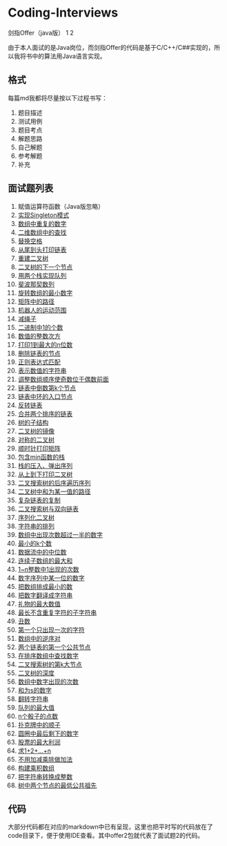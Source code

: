 # Coding-Interviews
剑指Offer（java版）
1
2

由于本人面试的是Java岗位，而剑指Offer的代码是基于C/C++/C##实现的，所以我将书中的算法用Java语言实现。

## 格式
每篇md我都将尽量按以下过程书写：
1. 题目描述
2. 测试用例
3. 题目考点
4. 解题思路
5. 自己解题
6. 参考解题
7. 补充

## 面试题列表
1. 赋值运算符函数（Java版忽略）
2. [实现Singleton模式](https://github.com/todorex/Coding-Interviews/blob/master/notes/%E5%AE%9E%E7%8E%B0Singleton%E6%A8%A1%E5%BC%8F.md)
3. [数组中重复的数字](https://github.com/todorex/Coding-Interviews/blob/master/notes/%E6%95%B0%E7%BB%84%E4%B8%AD%E9%87%8D%E5%A4%8D%E7%9A%84%E6%95%B0%E5%AD%97.md)
4. [二维数组中的查找](https://github.com/todorex/Coding-Interviews/blob/master/notes/%E4%BA%8C%E7%BB%B4%E6%95%B0%E7%BB%84%E4%B8%AD%E7%9A%84%E6%9F%A5%E6%89%BE.md)
5. [替换空格](https://github.com/todorex/Coding-Interviews/blob/master/notes/%E6%9B%BF%E6%8D%A2%E7%A9%BA%E6%A0%BC.md)
6. [从尾到头打印链表](https://github.com/todorex/Coding-Interviews/blob/master/notes/%E4%BB%8E%E5%B0%BE%E5%88%B0%E5%A4%B4%E6%89%93%E5%8D%B0%E9%93%BE%E8%A1%A8.md)
7. [重建二叉树](https://github.com/todorex/Coding-Interviews/blob/master/notes/%E9%87%8D%E5%BB%BA%E4%BA%8C%E5%8F%89%E6%A0%91.md)
8. [二叉树的下一个节点](https://github.com/todorex/Coding-Interviews/blob/master/notes/%E4%BA%8C%E5%8F%89%E6%A0%91%E7%9A%84%E4%B8%8B%E4%B8%80%E4%B8%AA%E8%8A%82%E7%82%B9.md)
9. [用两个栈实现队列](https://github.com/todorex/Coding-Interviews/blob/master/notes/%E7%94%A8%E4%B8%A4%E4%B8%AA%E6%A0%88%E5%AE%9E%E7%8E%B0%E9%98%9F%E5%88%97.md)
10. [斐波那契数列](https://github.com/todorex/Coding-Interviews/blob/master/notes/%E6%96%90%E6%B3%A2%E9%82%A3%E5%A5%91%E6%95%B0%E5%88%97.md)
11. [旋转数组的最小数字](https://github.com/todorex/Coding-Interviews/blob/master/notes/%E6%97%8B%E8%BD%AC%E6%95%B0%E7%BB%84%E7%9A%84%E6%9C%80%E5%B0%8F%E6%95%B0%E5%AD%97.md)
12. [矩阵中的路径](https://github.com/todorex/Coding-Interviews/blob/master/notes/%E7%9F%A9%E9%98%B5%E4%B8%AD%E7%9A%84%E8%B7%AF%E5%BE%84.md)
13. [机器人的运动范围](https://github.com/todorex/Coding-Interviews/blob/master/notes/%E6%9C%BA%E5%99%A8%E4%BA%BA%E7%9A%84%E8%BF%90%E5%8A%A8%E8%8C%83%E5%9B%B4.md)
14. [减绳子](https://github.com/todorex/Coding-Interviews/blob/master/notes/%E5%89%AA%E7%BB%B3%E5%AD%90.md)
15. [二进制中1的个数](https://github.com/todorex/Coding-Interviews/blob/master/notes/%E4%BA%8C%E8%BF%9B%E5%88%B6%E4%B8%AD1%E7%9A%84%E4%B8%AA%E6%95%B0.md)
16. [数值的整数次方](https://github.com/todorex/Coding-Interviews/blob/master/notes/%E6%95%B0%E5%80%BC%E7%9A%84%E6%95%B4%E6%95%B0%E6%AC%A1%E6%96%B9.md)
17. [打印1到最大的n位数](https://github.com/todorex/Coding-Interviews/blob/master/notes/%E6%89%93%E5%8D%B0%E4%BB%8E1%E5%88%B0%E6%9C%80%E5%A4%A7%E7%9A%84n%E4%BD%8D%E6%95%B0.md)
18. [删除链表的节点](https://github.com/todorex/Coding-Interviews/blob/master/notes/%E5%88%A0%E9%99%A4%E9%93%BE%E8%A1%A8%E8%8A%82%E7%82%B9.md)
19. [正则表达式匹配](https://github.com/todorex/Coding-Interviews/blob/master/notes/%E6%AD%A3%E5%88%99%E8%A1%A8%E8%BE%BE%E5%BC%8F%E5%8C%B9%E9%85%8D.md)
20. [表示数值的字符串](https://github.com/todorex/Coding-Interviews/blob/master/notes/%E8%A1%A8%E7%A4%BA%E6%95%B0%E5%80%BC%E7%9A%84%E5%AD%97%E7%AC%A6%E4%B8%B2.md)
21. [调整数组顺序使奇数位于偶数前面](https://github.com/todorex/Coding-Interviews/blob/master/notes/%E8%B0%83%E6%95%B4%E6%95%B0%E7%BB%84%E9%A1%BA%E5%BA%8F%E4%BD%BF%E5%A5%87%E6%95%B0%E4%BD%8D%E4%BA%8E%E5%81%B6%E6%95%B0%E5%89%8D%E9%9D%A2.md)
22. [链表中倒数第k个节点](https://github.com/todorex/Coding-Interviews/blob/master/notes/%E9%93%BE%E8%A1%A8%E4%B8%AD%E5%80%92%E6%95%B0%E7%AC%ACK%E4%B8%AA%E8%8A%82%E7%82%B9.md)
23. [链表中环的入口节点](https://github.com/todorex/Coding-Interviews/blob/master/notes/%E9%93%BE%E8%A1%A8%E4%B8%AD%E7%8E%AF%E7%9A%84%E5%85%A5%E5%8F%A3%E8%8A%82%E7%82%B9.md)
24. [反转链表](https://github.com/todorex/Coding-Interviews/blob/master/notes/%E5%8F%8D%E8%BD%AC%E9%93%BE%E8%A1%A8.md)
25. [合并两个排序的链表](https://github.com/todorex/Coding-Interviews/blob/master/notes/%E5%90%88%E5%B9%B6%E4%B8%A4%E4%B8%AA%E6%8E%92%E5%BA%8F%E7%9A%84%E9%93%BE%E8%A1%A8.md)
26. [树的子结构](https://github.com/todorex/Coding-Interviews/blob/master/notes/%E6%A0%91%E7%9A%84%E5%AD%90%E7%BB%93%E6%9E%84.md)
27. [二叉树的镜像](https://github.com/todorex/Coding-Interviews/blob/master/notes/%E4%BA%8C%E5%8F%89%E6%A0%91%E7%9A%84%E9%95%9C%E5%83%8F.md)
28. [对称的二叉树](https://github.com/todorex/Coding-Interviews/blob/master/notes/%E5%AF%B9%E7%A7%B0%E7%9A%84%E4%BA%8C%E5%8F%89%E6%A0%91.md)
29. [顺时针打印矩阵](https://github.com/todorex/Coding-Interviews/blob/master/notes/%E9%A1%BA%E6%97%B6%E9%92%88%E6%89%93%E5%8D%B0%E7%9F%A9%E9%98%B5.md)
30. [包含min函数的栈](https://github.com/todorex/Coding-Interviews/blob/master/notes/%E5%8C%85%E5%90%ABmin%E5%87%BD%E6%95%B0%E7%9A%84%E6%A0%88.md)
31. [栈的压入、弹出序列](https://github.com/todorex/Coding-Interviews/blob/master/notes/%E6%A0%88%E7%9A%84%E5%8E%8B%E5%85%A5%E3%80%81%E5%BC%B9%E5%87%BA%E5%BA%8F%E5%88%97.md)
32. [从上到下打印二叉树](https://github.com/todorex/Coding-Interviews/blob/master/notes/%E4%BB%8E%E4%B8%8A%E5%88%B0%E4%B8%8B%E6%89%93%E5%8D%B0%E4%BA%8C%E5%8F%89%E6%A0%91.md)
33. [二叉搜索树的后序遍历序列](https://github.com/todorex/Coding-Interviews/blob/master/notes/%E4%BA%8C%E5%8F%89%E6%90%9C%E7%B4%A2%E6%A0%91%E7%9A%84%E5%90%8E%E5%BA%8F%E9%81%8D%E5%8E%86%E5%BA%8F%E5%88%97.md)
34. [二叉树中和为某一值的路径](https://github.com/todorex/Coding-Interviews/blob/master/notes/%E4%BA%8C%E5%8F%89%E6%A0%91%E4%B8%AD%E5%92%8C%E4%B8%BA%E6%9F%90%E4%B8%80%E5%80%BC%E7%9A%84%E8%B7%AF%E5%BE%84.md)
35. [复杂链表的复制](https://github.com/todorex/Coding-Interviews/blob/master/notes/%E5%A4%8D%E6%9D%82%E9%93%BE%E8%A1%A8%E7%9A%84%E5%A4%8D%E5%88%B6.md)
36. [二叉搜索树与双向链表](https://github.com/todorex/Coding-Interviews/blob/master/notes/%E4%BA%8C%E5%8F%89%E6%90%9C%E7%B4%A2%E6%A0%91%E4%B8%8E%E5%8F%8C%E5%90%91%E9%93%BE%E8%A1%A8.md)
37. [序列化二叉树](https://github.com/todorex/Coding-Interviews/blob/master/notes/%E5%BA%8F%E5%88%97%E5%8C%96%E4%BA%8C%E5%8F%89%E6%A0%91.md)
38. [字符串的排列](https://github.com/todorex/Coding-Interviews/blob/master/notes/%E5%AD%97%E7%AC%A6%E4%B8%B2%E7%9A%84%E6%8E%92%E5%88%97.md)
39. [数组中出现次数超过一半的数字](https://github.com/todorex/Coding-Interviews/blob/master/notes/%E6%95%B0%E7%BB%84%E4%B8%AD%E5%87%BA%E7%8E%B0%E6%AC%A1%E6%95%B0%E8%B6%85%E8%BF%87%E4%B8%80%E5%8D%8A%E7%9A%84%E6%95%B0%E5%AD%97.md)
40. [最小的k个数](https://github.com/todorex/Coding-Interviews/blob/master/notes/%E6%9C%80%E5%B0%8F%E7%9A%84k%E4%B8%AA%E6%95%B0.md)
41. [数据流中的中位数](https://github.com/todorex/Coding-Interviews/blob/master/notes/%E6%95%B0%E6%8D%AE%E6%B5%81%E4%B8%AD%E7%9A%84%E4%B8%AD%E4%BD%8D%E6%95%B0.md)
42. [连续子数组的最大和](https://github.com/todorex/Coding-Interviews/blob/master/notes/%E8%BF%9E%E7%BB%AD%E5%AD%90%E6%95%B0%E7%BB%84%E7%9A%84%E6%9C%80%E5%A4%A7%E5%92%8C.md)
43. [1~n整数中1出现的次数](https://github.com/todorex/Coding-Interviews/blob/master/notes/1~n%E6%95%B4%E6%95%B0%E4%B8%AD1%E5%87%BA%E7%8E%B0%E7%9A%84%E6%AC%A1%E6%95%B0.md)
44. [数字序列中某一位的数字](https://github.com/todorex/Coding-Interviews/blob/master/notes/%E6%95%B0%E5%AD%97%E5%BA%8F%E5%88%97%E4%B8%AD%E6%9F%90%E4%B8%80%E4%BD%8D%E7%9A%84%E6%95%B0%E5%AD%97.md)
45. [把数组排成最小的数](https://github.com/todorex/Coding-Interviews/blob/master/notes/%E6%8A%8A%E6%95%B0%E7%BB%84%E6%8E%92%E6%88%90%E6%9C%80%E5%B0%8F%E7%9A%84%E6%95%B0.md)
46. [把数字翻译成字符串](https://github.com/todorex/Coding-Interviews/blob/master/notes/%E6%8A%8A%E6%95%B0%E5%AD%97%E7%BF%BB%E8%AF%91%E6%88%90%E5%AD%97%E7%AC%A6%E4%B8%B2.md)
47. [礼物的最大数值](https://github.com/todorex/Coding-Interviews/blob/master/notes/%E7%A4%BC%E7%89%A9%E7%9A%84%E6%9C%80%E5%A4%A7%E4%BB%B7%E5%80%BC.md)
48. [最长不含重复字符的子字符串](https://github.com/todorex/Coding-Interviews/blob/master/notes/%E6%9C%80%E9%95%BF%E4%B8%8D%E5%90%AB%E9%87%8D%E5%A4%8D%E5%AD%97%E7%AC%A6%E7%9A%84%E5%AD%90%E5%AD%97%E7%AC%A6%E4%B8%B2.md)
49. [丑数](https://github.com/todorex/Coding-Interviews/blob/master/notes/%E4%B8%91%E6%95%B0.md)
50. [第一个只出现一次的字符](https://github.com/todorex/Coding-Interviews/blob/master/notes/%E7%AC%AC%E4%B8%80%E4%B8%AA%E5%8F%AA%E5%87%BA%E7%8E%B0%E4%B8%80%E6%AC%A1%E7%9A%84%E5%AD%97%E7%AC%A6.md)
51. [数组中的逆序对](https://github.com/todorex/Coding-Interviews/blob/master/notes/%E6%95%B0%E7%BB%84%E4%B8%AD%E7%9A%84%E9%80%86%E5%BA%8F%E5%AF%B9.md)
52. [两个链表的第一个公共节点](https://github.com/todorex/Coding-Interviews/blob/master/notes/%E4%B8%A4%E4%B8%AA%E9%93%BE%E8%A1%A8%E7%9A%84%E7%AC%AC%E4%B8%80%E4%B8%AA%E5%85%AC%E5%85%B1%E8%8A%82%E7%82%B9.md)
53. [在排序数组中查找数字](https://github.com/todorex/Coding-Interviews/blob/master/notes/%E5%9C%A8%E6%8E%92%E5%BA%8F%E6%95%B0%E7%BB%84%E4%B8%AD%E6%9F%A5%E6%89%BE%E6%95%B0%E5%AD%97.md)
54. [二叉搜索树的第k大节点](https://github.com/todorex/Coding-Interviews/blob/master/notes/%E4%BA%8C%E5%8F%89%E6%90%9C%E7%B4%A2%E6%A0%91%E7%9A%84%E7%AC%ACK%E5%A4%A7%E7%9A%84%E8%8A%82%E7%82%B9.md)
55. [二叉树的深度](https://github.com/todorex/Coding-Interviews/blob/master/notes/%E4%BA%8C%E5%8F%89%E6%A0%91%E7%9A%84%E6%B7%B1%E5%BA%A6.md)
56. [数组中数字出现的次数](https://github.com/todorex/Coding-Interviews/blob/master/notes/%E6%95%B0%E5%AD%97%E4%B8%AD%E6%95%B0%E5%AD%97%E5%87%BA%E7%8E%B0%E7%9A%84%E6%AC%A1%E6%95%B0.md)
57. [和为s的数字](https://github.com/todorex/Coding-Interviews/blob/master/notes/%E5%92%8C%E4%B8%BAs%E7%9A%84%E6%95%B0%E5%AD%97.md)
58. [翻转字符串](https://github.com/todorex/Coding-Interviews/blob/master/notes/%E7%AC%AC%E4%B8%80%E4%B8%AA%E5%8F%AA%E5%87%BA%E7%8E%B0%E4%B8%80%E6%AC%A1%E7%9A%84%E5%AD%97%E7%AC%A6.md)
59. [队列的最大值](https://github.com/todorex/Coding-Interviews/blob/master/notes/%E9%98%9F%E5%88%97%E7%9A%84%E6%9C%80%E5%A4%A7%E5%80%BC.md)
60. [n个骰子的点数](https://github.com/todorex/Coding-Interviews/blob/master/notes/n%E4%B8%AA%E9%AA%B0%E5%AD%90%E7%9A%84%E7%82%B9%E6%95%B0.md)
61. [扑克牌中的顺子](https://github.com/todorex/Coding-Interviews/blob/master/notes/%E6%89%91%E5%85%8B%E7%89%8C%E4%B8%AD%E7%9A%84%E9%A1%BA%E5%AD%90.md)
62. [圆圈中最后剩下的数字](https://github.com/todorex/Coding-Interviews/blob/master/notes/%E5%9C%86%E5%9C%88%E4%B8%AD%E6%9C%80%E5%90%8E%E5%89%A9%E4%B8%8B%E7%9A%84%E6%95%B0%E5%AD%97.md)
63. [股票的最大利润](https://github.com/todorex/Coding-Interviews/blob/master/notes/%E8%82%A1%E7%A5%A8%E7%9A%84%E6%9C%80%E5%A4%A7%E5%88%A9%E6%B6%A6.md)
64. [求1+2+...+n](https://github.com/todorex/Coding-Interviews/blob/master/notes/%E6%B1%821%2B2%2B...%2Bn.md)
65. [不用加减乘除做加法](https://github.com/todorex/Coding-Interviews/blob/master/notes/%E4%B8%8D%E7%94%A8%E5%8A%A0%E5%87%8F%E4%B9%98%E9%99%A4%E5%81%9A%E5%8A%A0%E6%B3%95.md)
66. [构建乘积数组](https://github.com/todorex/Coding-Interviews/blob/master/notes/%E6%9E%84%E5%BB%BA%E4%B9%98%E7%A7%AF%E6%95%B0%E7%BB%84.md)
67. [把字符串转换成整数](https://github.com/todorex/Coding-Interviews/blob/master/notes/%E6%8A%8A%E5%AD%97%E7%AC%A6%E4%B8%B2%E8%BD%AC%E5%8C%96%E6%88%90%E6%95%B4%E6%95%B0.md)
68. [树中两个节点的最低公共祖先](https://github.com/todorex/Coding-Interviews/blob/master/notes/%E6%A0%91%E4%B8%AD%E4%B8%A4%E4%B8%AA%E8%8A%82%E7%82%B9%E7%9A%84%E6%9C%80%E4%BD%8E%E5%85%AC%E5%85%B1%E7%A5%96%E5%85%88.md)

## 代码
大部分代码都在对应的markdown中已有呈现，这里也把平时写的代码放在了code目录下，便于使用IDE查看。其中offer2包就代表了面试题2的代码。
